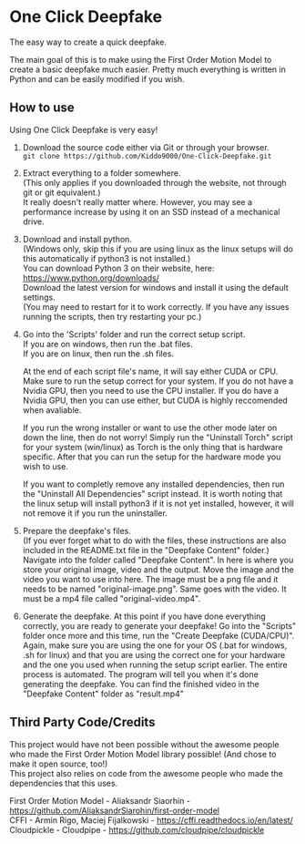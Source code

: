 # One Click Deepfake
The easy way to create a quick deepfake.

The main goal of this is to make using the First Order Motion Model to create a basic deepfake much easier.
Pretty much everything is written in Python and can be easily modified if you wish.

## How to use
Using One Click Deepfake is very easy!

1. Download the source code either via Git or through your browser.  
`git clone https://github.com/Kiddo9000/One-Click-Deepfake.git`

2. Extract everything to a folder somewhere.  
   (This only applies if you downloaded through the website, not through git or git equivalent.)  
   It really doesn't really matter where. However, you may see a performance increase by using it on an SSD instead of a mechanical drive.

3. Download and install python.  
   (Windows only, skip this if you are using linux as the linux setups will do this automatically if python3 is not installed.)  
   You can download Python 3 on their website, here: https://www.python.org/downloads/  
   Download the latest version for windows and install it using the default settings.  
   (You may need to restart for it to work correctly. If you have any issues running the scripts, then try restarting your pc.)

4. Go into the 'Scripts' folder and run the correct setup script.  
   If you are on windows, then run the .bat files.  
   If you are on linux, then run the .sh files.  
      
   At the end of each script file's name, it will say either CUDA or CPU. Make sure to run the setup correct for your system. If you do not have a Nvidia GPU, then you need to use the CPU installer. If you do have a Nvidia GPU, then you can use either, but CUDA is highly reccomended when avaliable.  
      
   If you run the wrong installer or want to use the other mode later on down the line, then do not worry! Simply run the "Uninstall Torch" script for your system (win/linux) as Torch is the only thing that is hardware specific. After that you can run the setup for the hardware mode you wish to use.  
      
   If you want to completly remove any installed dependencies, then run the "Uninstall All Dependencies" script instead. It is worth noting that the linux setup will install python3 if it is not yet installed, however, it will not remove it if you run the uninstaller.
   
5. Prepare the deepfake's files.  
   (If you ever forget what to do with the files, these instructions are also included in the README.txt file in the "Deepfake Content" folder.)  
   Navigate into the folder called "Deepfake Content". In here is where you store your original image, video and the output.
   Move the image and the video you want to use into here. The image must be a png file and it needs to be named "original-image.png". Same goes with the video. It must be a mp4 file called "original-video.mp4".
   
6. Generate the deepfake.
   At this point if you have done everything correctly, you are ready to generate your deepfake! Go into the "Scripts" folder once more and this time, run the "Create Deepfake (CUDA/CPU)". Again, make sure you are using the one for your OS (.bat for windows, .sh for linux) and that you are using the correct one for your hardware and the one you used when running the setup script earlier. The entire process is automated. The program will tell you when it's done generating the deepfake. You can find the finished video in the "Deepfake Content" folder as "result.mp4"  
   
## Third Party Code/Credits
This project would have not been possible without the awesome people who made the First Order Motion Model library possible! (And chose to make it open source, too!)  
This project also relies on code from the awesome people who made the dependencies that this uses.  

First Order Motion Model - Aliaksandr Siaorhin - https://github.com/AliaksandrSiarohin/first-order-model  
CFFI - Armin Rigo, Maciej Fijalkowski - https://cffi.readthedocs.io/en/latest/  
Cloudpickle - Cloudpipe - https://github.com/cloudpipe/cloudpickle  
